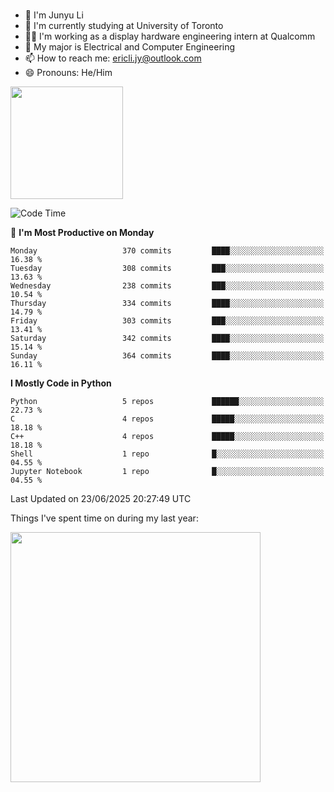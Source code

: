 ### 
- 👨 I'm Junyu Li
- 📖 I'm currently studying at University of Toronto
- 🧑‍💻 I'm working as a display hardware engineering intern at Qualcomm
- 🌱 My major is Electrical and Computer Engineering
- 📫 How to reach me: ericli.jy@outlook.com
- 😄 Pronouns: He/Him

<p align="left">  
  <img height="180em" src="https://github-readme-stats-sigma-five-48.vercel.app/api?username=ericjyli&theme=tokyonight&show_icons=true&count_private=true&include_orgs=true" />
<!--  <img height="180em" src="https://github-readme-stats-sigma-five-48.vercel.app/api/top-langs/?username=ericjyli&theme=tokyonight&count_private=true&include_orgs=true&include_orgs=true&layout=compact" /> -->
</p>

<!--START_SECTION:waka-->
![Code Time](http://img.shields.io/badge/Code%20Time-500%20hrs%2016%20mins-blue)

📅 **I'm Most Productive on Monday** 

```text
Monday                   370 commits         ████░░░░░░░░░░░░░░░░░░░░░   16.38 % 
Tuesday                  308 commits         ███░░░░░░░░░░░░░░░░░░░░░░   13.63 % 
Wednesday                238 commits         ███░░░░░░░░░░░░░░░░░░░░░░   10.54 % 
Thursday                 334 commits         ████░░░░░░░░░░░░░░░░░░░░░   14.79 % 
Friday                   303 commits         ███░░░░░░░░░░░░░░░░░░░░░░   13.41 % 
Saturday                 342 commits         ████░░░░░░░░░░░░░░░░░░░░░   15.14 % 
Sunday                   364 commits         ████░░░░░░░░░░░░░░░░░░░░░   16.11 % 
```


**I Mostly Code in Python** 

```text
Python                   5 repos             ██████░░░░░░░░░░░░░░░░░░░   22.73 % 
C                        4 repos             █████░░░░░░░░░░░░░░░░░░░░   18.18 % 
C++                      4 repos             █████░░░░░░░░░░░░░░░░░░░░   18.18 % 
Shell                    1 repo              █░░░░░░░░░░░░░░░░░░░░░░░░   04.55 % 
Jupyter Notebook         1 repo              █░░░░░░░░░░░░░░░░░░░░░░░░   04.55 % 
```




 Last Updated on 23/06/2025 20:27:49 UTC
<!--END_SECTION:waka-->

<p> Things I've spent time on during my last year: </p>
<img height="400em" src="https://github-readme-stats-git-master-ericjyli.vercel.app/api/wakatime?username=ericjyli&layout=compact&theme=tokyonight" />

<!--
Here are some ideas to get you started:

- 🔭 I’m currently working on ...
- 🌱 I’m currently learning ...
- 👯 I’m looking to collaborate on ...
- 🤔 I’m looking for help with ...
- 💬 Ask me about ...
- 📫 How to reach me: ...
- 😄 Pronouns: ...
- ⚡ Fun fact: ...
-->
